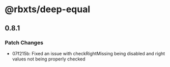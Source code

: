 # @rbxts/deep-equal

## 0.8.1

### Patch Changes

-   07f215b: Fixed an issue with checkRightMissing being disabled and right values not being properly checked
